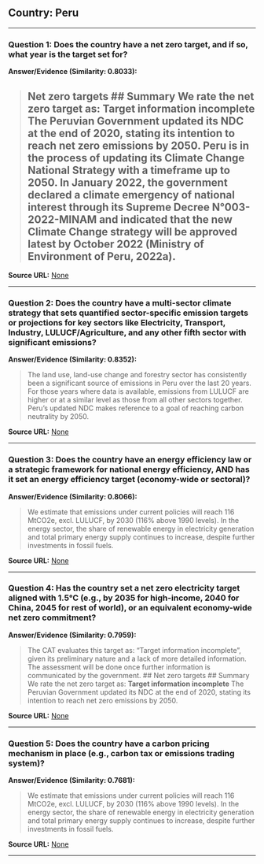 ## Country: Peru

---
### Question 1: Does the country have a net zero target, and if so, what year is the target set for?

**Answer/Evidence (Similarity: 0.8033):**
> ## Net zero targets  ## Summary  We rate the net zero target as: **Target information incomplete**  The Peruvian Government updated its NDC at the end of 2020, stating its intention to reach net zero emissions by 2050. Peru is in the process of updating its Climate Change National Strategy with a timeframe up to 2050. In January 2022, the government declared a climate emergency of national interest through its Supreme Decree N°003-2022-MINAM and indicated that the new Climate Change strategy will be approved latest by October 2022 (Ministry of Environment of Peru, 2022a).

**Source URL:** [None](None)

---
### Question 2: Does the country have a multi-sector climate strategy that sets quantified sector-specific emission targets or projections for key sectors like Electricity, Transport, Industry, LULUCF/Agriculture, and any other fifth sector with significant emissions?

**Answer/Evidence (Similarity: 0.8352):**
> The land use, land-use change and forestry sector has consistently been a significant source of emissions in Peru over the last 20 years. For those years where data is available, emissions from LULUCF are higher or at a similar level as those from all other sectors together. Peru’s updated NDC makes reference to a goal of reaching carbon neutrality by 2050.

**Source URL:** [None](None)

---
### Question 3: Does the country have an energy efficiency law or a strategic framework for national energy efficiency, AND has it set an energy efficiency target (economy-wide or sectoral)?

**Answer/Evidence (Similarity: 0.8066):**
> We estimate that emissions under current policies will reach 116 MtCO2e, excl. LULUCF, by 2030 (116% above 1990 levels). In the energy sector, the share of renewable energy in electricity generation and total primary energy supply continues to increase, despite further investments in fossil fuels.

**Source URL:** [None](None)

---
### Question 4: Has the country set a net zero electricity target aligned with 1.5°C (e.g., by 2035 for high-income, 2040 for China, 2045 for rest of world), or an equivalent economy-wide net zero commitment?

**Answer/Evidence (Similarity: 0.7959):**
> The CAT evaluates this target as: “Target information incomplete”, given its preliminary nature and a lack of more detailed information. The assessment will be done once further information is communicated by the government. ## Net zero targets  ## Summary  We rate the net zero target as: **Target information incomplete**  The Peruvian Government updated its NDC at the end of 2020, stating its intention to reach net zero emissions by 2050.

**Source URL:** [None](None)

---
### Question 5: Does the country have a carbon pricing mechanism in place (e.g., carbon tax or emissions trading system)?

**Answer/Evidence (Similarity: 0.7681):**
> We estimate that emissions under current policies will reach 116 MtCO2e, excl. LULUCF, by 2030 (116% above 1990 levels). In the energy sector, the share of renewable energy in electricity generation and total primary energy supply continues to increase, despite further investments in fossil fuels.

**Source URL:** [None](None)

---
